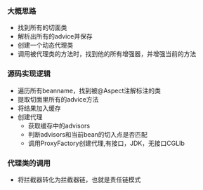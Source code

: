 ### 大概思路
- 找到所有的切面类
- 解析出所有的advice并保存
- 创建一个动态代理类
- 调用被代理类的方法时，找到他的所有增强器，并增强当前的方法

### 源码实现逻辑
- 遍历所有beanname，找到被@Aspect注解标注的类
- 提取切面里所有的advice方法
- 将结果加入缓存
- 创建代理
	- 获取缓存中的advisors
	- 判断advisors和当前bean的切入点是否匹配
	- 调用ProxyFactory创建代理,有接口，JDK，无接口CGLIb
	
### 代理类的调用
- 将拦截器转化为拦截器链，也就是责任链模式

